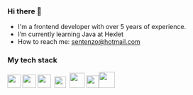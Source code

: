 ### Hi there 👋

- I'm a frontend developer with over 5 years of experience.
- I’m currently learning Java at Hexlet
- How to reach me: sentenzo@hotmail.com

### My tech stack

<img src="https://upload.wikimedia.org/wikipedia/commons/6/6a/JavaScript-logo.png" width="30">&nbsp;<img src="https://upload.wikimedia.org/wikipedia/commons/3/30/React_Logo_SVG.svg" width="30">&nbsp;<img src="https://raw.githubusercontent.com/reduxjs/redux/master/logo/logo.png" width="30">&nbsp;&nbsp;<img src="https://raw.githubusercontent.com/webpack/media/master/logo/icon.png" width="26">&nbsp;&nbsp;<img src="https://upload.wikimedia.org/wikipedia/commons/6/61/HTML5_logo_and_wordmark.svg" width="34">&nbsp;<img src="https://upload.wikimedia.org/wikipedia/commons/6/62/CSS3_logo.svg" width="28"><img src="https://cdn4.iconfinder.com/data/icons/logos-and-brands/512/181_Java_logo_logos-1024.png" width="36">







<!--
**Sentenzos/Sentenzos** is a ✨ _special_ ✨ repository because its `README.md` (this file) appears on your GitHub profile.

Here are some ideas to get you started:

- 🔭 I’m currently working on ...
- 🌱 I’m currently learning ...
- 👯 I’m looking to collaborate on ...
- 🤔 I’m looking for help with ...
- 💬 Ask me about ...
- 📫 How to reach me: ...
- 😄 Pronouns: ...
- ⚡ Fun fact: ...
-->
